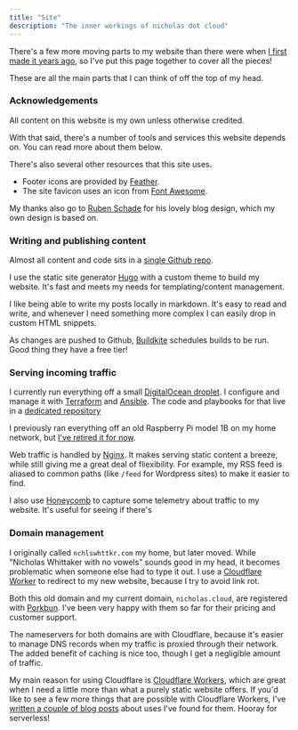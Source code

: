 ```yaml
---
title: "Site"
description: "The inner workings of nicholas dot cloud"
---
```


There's a few more moving parts to my website than there were when [I first made it years ago](/blog/simple-static-sites/), so I've put this page together to cover all the pieces!

These are all the main parts that I can think of off the top of my head.

### Acknowledgements

All content on this website is my own unless otherwise credited.

With that said, there's a number of tools and services this website depends on. You can read more about them below.

There's also several other resources that this site uses.

-   Footer icons are provided by [Feather](https://feathericons.com/).
-   The site favicon uses an icon from [Font Awesome](https://fontawesome.com/license/free/).

My thanks also go to [Ruben Schade](https://rubenerd.com/) for his lovely blog design, which my own design is based on.

### Writing and publishing content

Almost all content and code sits in a [single Github repo](https://github.com/nchlswhttkr/website/).

I use the static site generator [Hugo](https://gohugo.io/) with a custom theme to build my website. It's fast and meets my needs for templating/content management.

I like being able to write my posts locally in markdown. It's easy to read and write, and whenever I need something more complex I can easily drop in custom HTML snippets.

As changes are pushed to Github, [Buildkite](https://buildkite.com/) schedules builds to be run. Good thing they have a free tier!

### Serving incoming traffic

I currently run everything off a small [DigitalOcean droplet](https://www.digitalocean.com/). I configure and manage it with [Terraform](https://www.terraform.io/) and [Ansible](https://docs.ansible.com/ansible/latest/). The code and playbooks for that live in a [dedicated repository](https://github.com/nchlswhttkr/hosting/)

I previously ran everything off an old Raspberry Pi model 1B on my home network, but [I've retired it for now](/blog/for-now-goodbye-raspberry-pi/).

Web traffic is handled by [Nginx](https://nginx.org/en/). It makes serving static content a breeze, while still giving me a great deal of fliexibility. For example, my RSS feed is aliased to common paths (like `/feed` for Wordpress sites) to make it easier to find.

I also use [Honeycomb](https://www.honeycomb.io) to capture some telemetry about traffic to my website. It's useful for seeing if there's

### Domain management

I originally called `nchlswhttkr.com` my home, but later moved. While "Nicholas Whittaker with no vowels" sounds good in my head, it becomes problematic when someone else had to type it out. I use a [Cloudflare Worker](https://github.com/nchlswhttkr/workers/tree/main/workers/nchlswhttkr-dot-com/) to redirect to my new website, because I try to avoid link rot.

Both this old domain and my current domain, `nicholas.cloud`, are registered with [Porkbun](https://porkbun.com/). I've been very happy with them so far for their pricing and customer support.

The nameservers for both domains are with Cloudflare, because it's easier to manage DNS records when my traffic is proxied through their network. The added benefit of caching is nice too, though I get a negligible amount of traffic.

My main reason for using Cloudflare is [Cloudflare Workers](https://workers.dev), which are great when I need a little more than what a purely static website offers. If you'd like to see a few more things that are possible with Cloudflare Workers, I've [written a couple of blog posts](/blog/getting-up-to-hijinks-with-cloudflare-workers) about uses I've found for them. Hooray for serverless!
